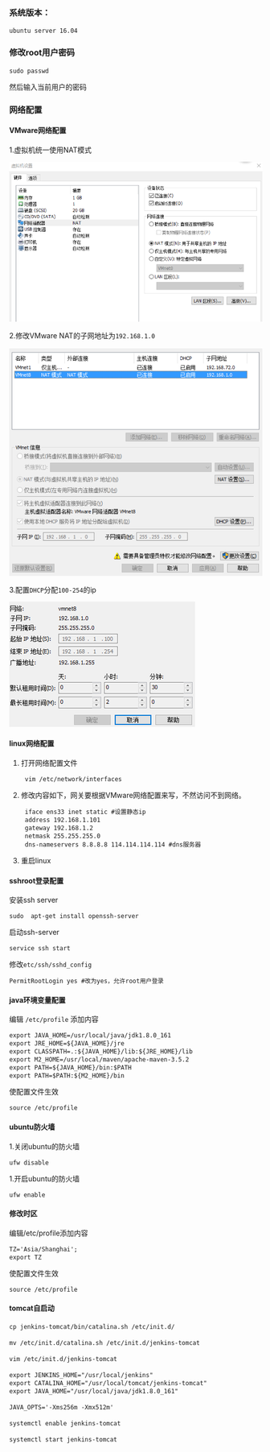 ### 系统版本：

	ubuntu server 16.04

### 修改root用户密码

	sudo passwd
然后输入当前用户的密码

### 网络配置

#### VMware网络配置

1.虚拟机统一使用NAT模式

![NAT](../images/vm1.png)

2.修改VMware NAT的子网地址为`192.168.1.0`

![NAT配置](../images/vm2.png)

3.配置`DHCP`分配`100-254`的ip

![DHCP配置](../images/vm3.png)


#### linux网络配置

1. 打开网络配置文件

		vim /etc/network/interfaces

2. 修改内容如下，网关要根据VMware网络配置来写，不然访问不到网络。

		iface ens33 inet static #设置静态ip
		address 192.168.1.101
		gateway 192.168.1.2
		netmask 255.255.255.0
		dns-nameservers 8.8.8.8 114.114.114.114 #dns服务器
3. 重启linux

#### sshroot登录配置

安装ssh server

	sudo  apt-get install openssh-server

启动ssh-server
	
	service ssh start

修改`etc/ssh/sshd_config` 

	PermitRootLogin yes #改为yes，允许root用户登录

#### java环境变量配置

编辑 `/etc/profile` 添加内容

	export JAVA_HOME=/usr/local/java/jdk1.8.0_161
	export JRE_HOME=${JAVA_HOME}/jre
	export CLASSPATH=.:${JAVA_HOME}/lib:${JRE_HOME}/lib
	export M2_HOME=/usr/local/maven/apache-maven-3.5.2
	export PATH=${JAVA_HOME}/bin:$PATH
	export PATH=$PATH:${M2_HOME}/bin

使配置文件生效

	source /etc/profile

#### ubuntu防火墙

1.关闭ubuntu的防火墙

	ufw disable

1.开启ubuntu的防火墙

	ufw enable
#### 修改时区

编辑/etc/profile添加内容

	TZ='Asia/Shanghai';
	export TZ

使配置文件生效

	source /etc/profile

#### tomcat自启动


	cp jenkins-tomcat/bin/catalina.sh /etc/init.d/
	
	mv /etc/init.d/catalina.sh /etc/init.d/jenkins-tomcat
	
	vim /etc/init.d/jenkins-tomcat
	
	export JENKINS_HOME="/usr/local/jenkins"
	export CATALINA_HOME="/usr/local/tomcat/jenkins-tomcat"
	export JAVA_HOME="/usr/local/java/jdk1.8.0_161"
	
	JAVA_OPTS='-Xms256m -Xmx512m'
	
	systemctl enable jenkins-tomcat
	
	systemctl start jenkins-tomcat



